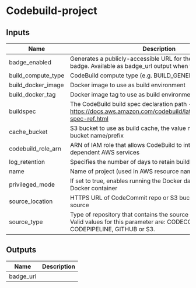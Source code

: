 # Codebuild-project

## Inputs

| Name | Description | Type | Default | Required |
|------|-------------|:----:|:-----:|:-----:|
| badge\_enabled | Generates a publicly-accessible URL for the projects build badge. Available as badge_url output when true. | bool | `true` | no |
| build\_compute\_type | CodeBuild compute type (e.g. BUILD_GENERAL1_SMALL) | string | `"BUILD_GENERAL1_SMALL"` | no |
| build\_docker\_image | Docker image to use as build environment | string | n/a | yes |
| build\_docker\_tag | Docker image tag to use as build environment | string | n/a | yes |
| buildspec | The CodeBuild build spec declaration path - see https://docs.aws.amazon.com/codebuild/latest/userguide/build-spec-ref.html | string | n/a | yes |
| cache\_bucket | S3 bucket to use as build cache, the value must be a valid S3 bucket name/prefix | string | `""` | no |
| codebuild\_role\_arn | ARN of IAM role that allows CodeBuild to interact with dependent AWS services | string | n/a | yes |
| log\_retention | Specifies the number of days to retain build log events | string | `"7"` | no |
| name | Name of project (used in AWS resource names) | string | n/a | yes |
| privileged\_mode | If set to true, enables running the Docker daemon inside a Docker container | string | `"false"` | no |
| source\_location | HTTPS URL of CodeCommit repo or S3 bucket to use as project source | string | n/a | yes |
| source\_type | Type of repository that contains the source code to be built. Valid values for this parameter are: CODECOMMIT, CODEPIPELINE, GITHUB or S3. | string | n/a | yes |

## Outputs

| Name | Description |
|------|-------------|
| badge\_url |  |